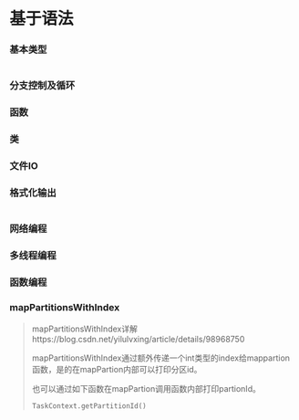 # 基于语法

### 基本类型

```
```

### 分支控制及循环

### 函数

### 类

### 文件IO

### 格式化输出

```
```



### 网络编程

### 多线程编程

### 函数编程

### mapPartitionsWithIndex

>mapPartitionsWithIndex详解https://blog.csdn.net/yilulvxing/article/details/98968750
>
>mapPartitionsWithIndex通过额外传递一个int类型的index给mappartion函数，是的在mapPartion内部可以打印分区id。
>
>也可以通过如下函数在mapPartion调用函数内部打印partionId。
>
>```
>TaskContext.getPartitionId()
>```
